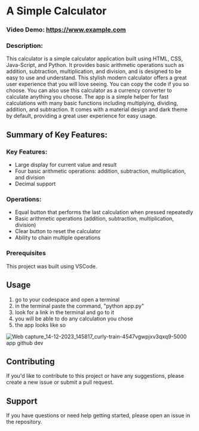 # A Simple Calculator
### Video Demo: https://www.example.com

### Description:
This calculator is a simple calculator application built using HTML, CSS, Java-Script, and Python. It provides basic arithmetic operations such as addition, subtraction, multiplication, and division, and is designed to be easy to use and understand. This stylish modern calculator offers a great user experience that you will love seeing. You can copy the code if you so choose. You can also use this calculator as a currency converter to calculate anything you choose. The app is a simple helper for fast calculations with many basic functions including multiplying, dividing, addition, and subtraction. It comes with a material design and dark theme by default, providing a great user experience for easy usage.

## Summary of Key Features:

### Key Features:
* Large display for current value and result
* Four basic arithmetic operations: addition, subtraction, multiplication, and division
* Decimal support

### Operations:
* Equal button that performs the last calculation when pressed repeatedly
* Basic arithmetic operations (addition, subtraction, multiplication, division)
* Clear button to reset the calculator
* Ability to chain multiple operations

### Prerequisites

This project was built using VSCode.

## Usage

1. go to your codespace and open a terminal
2. in the terminal paste the command, "python app.py"
3. look for a link in the terminal and go to it
4. you will be able to do any calculation you chose
5. the app looks like so


![Web capture_14-12-2023_145817_curly-train-4547vgwpjxv3qxq9-5000 app github dev](https://github.com/Coder0123456789/final-project/assets/115043413/558a160d-fba2-4645-a023-b6eb31fec3a2)


## Contributing

If you'd like to contribute to this project or have any suggestions, please create a new issue or submit a pull request.


## Support
If you have questions or need help getting started, please open an issue in the repository.
